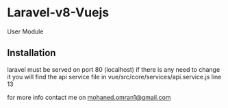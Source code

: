 # Laravel-v8-Vuejs
 User Module
 
 ## Installation

laravel must be served on port 80 (localhost) if there is any need to change it you will find the api service file in vue/src/core/services/api.service.js line 13 

for more info contact me on mohaned.omran1@gmail.com
